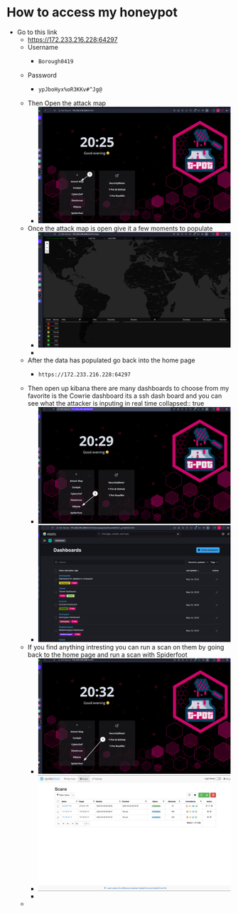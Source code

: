 # How to access my honeypot
- Go to this link
	- https://172.233.216.228:64297
	- Username
		- ```bash
		  Borough0419
		  ```
	- Password
		- ```bash
		  ypJboHyx%oR3KKv#^Jg@
		  ```
	- Then Open the attack map
		- ![image.png](../assets/image_1712625985361_0.png)
	- Once the attack map is open give it a few moments to populate
		- ![image.png](../assets/image_1712626015368_0.png)
		-
	- After the data has populated go back into the home page
		- ```bash
		  https://172.233.216.228:64297
		  ```
	- Then open up kibana there are many dashboards to choose from my favorite is the Cowrie dashboard its a ssh dash board and you can see what the attacker is inputing in real time
	  collapsed:: true
		- ![image.png](../assets/image_1712626188370_0.png)
		- ![image.png](../assets/image_1712626218362_0.png)
	- If you find anything intresting you can run a scan on them by going back to the home page and run a scan with Spiderfoot
		- ![image.png](../assets/image_1712626403082_0.png)
		- ![image.png](../assets/image_1712626434494_0.png)
		-
	-